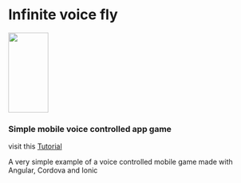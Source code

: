 <h1> Infinite voice fly 
 </h1>

 <img src="https://lh3.googleusercontent.com/VyZ8ISIKhg0wztNiB3nHncz_JTQPiOkJnCnk2tWwqEDKgZKF1gRBTtcjVcMXknnve4RR=w720-h310-rw" width="80" height="160"/>

<h3> Simple mobile voice controlled app game </h3>

visit this <a href="https://medium.com/@neridonk/how-to-create-a-voice-controlled-mobile-game-and-publish-it-to-the-play-store-angular-2dd74ddb70a" >Tutorial </a>



<p>
  A very simple example of a voice controlled mobile game made with Angular, Cordova and Ionic

</p>

